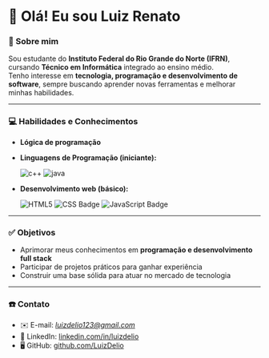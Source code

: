 # 👋 Olá! Eu sou Luiz Renato

### 👤 Sobre mim
Sou estudante do **Instituto Federal do Rio Grande do Norte (IFRN)**, cursando **Técnico em Informática** integrado ao ensino médio.  
Tenho interesse em **tecnologia, programação e desenvolvimento de software**, sempre buscando aprender novas ferramentas e melhorar minhas habilidades.

---

### 💻 Habilidades e Conhecimentos
- **Lógica de programação**  
- **Linguagens de Programação (iniciante):** 

    ![c++](https://img.shields.io/badge/C%2B%2B-00599C?style=for-the-badge&logo=c%2B%2B&logoColor=white)
    ![java](https://img.shields.io/badge/Java-ED8B00?style=for-the-badge&logo=openjdk&logoColor=white)

- **Desenvolvimento web (básico):**

    ![HTML5](https://img.shields.io/badge/HTML5-E34F26?style=for-the-badge&logo=html5&logoColor=white)
![CSS Badge](https://img.shields.io/badge/CSS3-1572B6?style=for-the-badge&logo=css3&logoColor=white)
![JavaScript Badge](https://img.shields.io/badge/JavaScript-323330?style=for-the-badge&logo=javascript&logoColor=F7DF1E)
 

---

### ✅ Objetivos
- Aprimorar meus conhecimentos em **programação e desenvolvimento full stack**  
- Participar de projetos práticos para ganhar experiência  
- Construir uma base sólida para atuar no mercado de tecnologia  


---

### ☎️ Contato
- ✉️ E-mail: *luizdelio123@gmail.com*  
- 💼 LinkedIn: [linkedin.com/in/luizdelio](https://www.linkedin.com/in/luizdelio/)  
- 🖥️ GitHub: [github.com/LuizDelio](https://github.com/seu-usuario)  


